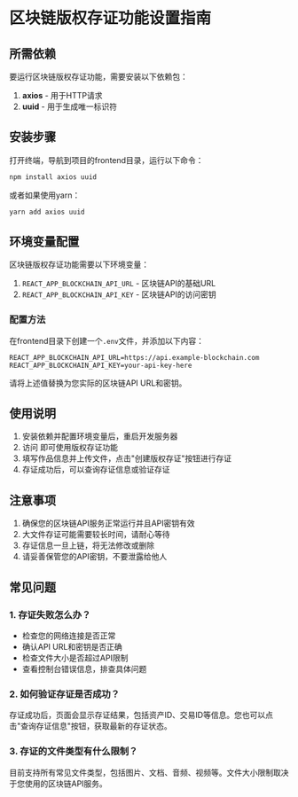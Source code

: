 # 区块链版权存证功能设置指南

## 所需依赖

要运行区块链版权存证功能，需要安装以下依赖包：

1. **axios** - 用于HTTP请求
2. **uuid** - 用于生成唯一标识符

## 安装步骤

打开终端，导航到项目的frontend目录，运行以下命令：

```bash
npm install axios uuid
```

或者如果使用yarn：

```bash
yarn add axios uuid
```

## 环境变量配置

区块链版权存证功能需要以下环境变量：

1. `REACT_APP_BLOCKCHAIN_API_URL` - 区块链API的基础URL
2. `REACT_APP_BLOCKCHAIN_API_KEY` - 区块链API的访问密钥

### 配置方法

在frontend目录下创建一个`.env`文件，并添加以下内容：

```
REACT_APP_BLOCKCHAIN_API_URL=https://api.example-blockchain.com
REACT_APP_BLOCKCHAIN_API_KEY=your-api-key-here
```
 
请将上述值替换为您实际的区块链API URL和密钥。

## 使用说明

1. 安装依赖并配置环境变量后，重启开发服务器
2. 访问 <mcurl name="版权存证页面" url="http://localhost:3000/copyright-registration"></mcurl> 即可使用版权存证功能
3. 填写作品信息并上传文件，点击"创建版权存证"按钮进行存证
4. 存证成功后，可以查询存证信息或验证存证

## 注意事项

1. 确保您的区块链API服务正常运行并且API密钥有效
2. 大文件存证可能需要较长时间，请耐心等待
3. 存证信息一旦上链，将无法修改或删除
4. 请妥善保管您的API密钥，不要泄露给他人

## 常见问题

### 1. 存证失败怎么办？

- 检查您的网络连接是否正常
- 确认API URL和密钥是否正确
- 检查文件大小是否超过API限制
- 查看控制台错误信息，排查具体问题

### 2. 如何验证存证是否成功？

存证成功后，页面会显示存证结果，包括资产ID、交易ID等信息。您也可以点击"查询存证信息"按钮，获取最新的存证状态。

### 3. 存证的文件类型有什么限制？

目前支持所有常见文件类型，包括图片、文档、音频、视频等。文件大小限制取决于您使用的区块链API服务。